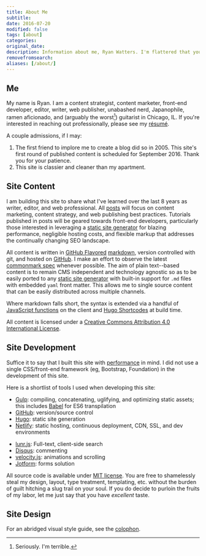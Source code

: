 ```yaml
---
title: About Me
subtitle:
date: 2016-07-20
modified: false
tags: [about]
categories:
original_date:
description: Information about me, Ryan Watters. I'm flattered that you're interested in reading about my favorite subject to talk about.
removefromsearch:
aliases: [/about/]
---
```


## Me

My name is Ryan. I am a content strategist, content marketer, front-end developer, editor, writer, web publisher, unabashed nerd, Japanophile, ramen aficionado, and (arguably the worst[^1]) guitarist in Chicago, IL. If you're interested in reaching out professionally, please see my [résumé][].

A couple admissions, if I may:

1. The first friend to implore me to create a blog did so in 2005. This site's first round of published content is scheduled for September 2016. Thank you for your patience.
2. This site is classier and cleaner than my apartment.

## Site Content

I am building this site to share what I've learned over the last 8 years as writer, editor, and web professional. All [posts][] will focus on content marketing, content strategy, and web publishing best practices. Tutorials published in posts will be geared towards front-end developers, particularly those interested in leveraging a [static site generator][] for blazing performance, negligible hosting costs, and flexible markup that addresses the continually changing SEO landscape.

All content is written in [GitHub Flavored][] [markdown](https://daringfireball.net/projects/markdown/), version controlled with git, and hosted on [GitHub][]. I make an effort to observe the latest [commonmark spec][] whenever possible. The aim of plain text--based content is to remain CMS independent and technology agnostic so as to be easily ported to any [static site generator][] with built-in support for `.md` files with embedded `yaml` front matter. This allows me to single source content that can be easily distributed across multiple channels.

Where markdown falls short, the syntax is extended via a handful of [JavaScript functions][] on the client and [Hugo Shortcodes][] at build time.

All content is licensed under a [Creative Commons Attribution 4.0 International License](http://creativecommons.org/licenses/by/4.0/).

## Site Development

Suffice it to say that I built this site with [performance][] in mind. I did not use a single CSS/front-end framework (eg, Bootstrap, Foundation) in the development of this site.

Here is a shortlist of tools I used when developing this site:

* [Gulp][]: compiling, concatenating, uglifying, and optimizing static assets; this includes [Babel][] for ES6 transpilation
* [GitHub][]: version/source control
* [Hugo][]: static site generation
* [Netlify][]: static hosting, continuous deployment, CDN, SSL, and dev environments
<!-- * [Amazon Simple Storage Service (S3)][]: hosting (static bucket) -->
<!-- * [Wercker][]: automated deployments -->
<!-- * [Amazon Web Services CLI][]: local deployments -->
<!-- * [CloudFlare][]: content delivery (CDN), SSL, and reverse proxy -->
* [lunr.js][]: Full-text, client-side search
* [Disqus][]: commenting
* [velocity.js][]: animations and scrolling
* [Jotform][]: forms solution

All source code is available under [MIT license][]. You are free to shamelessly steal my design, layout, type treatment, templating, etc. without the burden of guilt hitching a slug trail on your soul. If you do decide to purloin the fruits of my labor, let me just say that you have *excellent* taste.

## Site Design

For an abridged visual style guide, see the [colophon][].

[Amazon Simple Storage Service (S3)]:https://aws.amazon.com/s3/
[Amazon Web Services CLI]: https://aws.amazon.com/cli/
[available on GitHub]:https://www.github.com/rdwatters/ryanwattersme
[Babel]: https://babeljs.io/
[bigfoot.js]: http://www.bigfootjs.com/
[CloudFlare]: https://www.cloudflare.com
[colophon]: /colophon
[commonmark spec]: http://spec.commonmark.org/
[Disqus]:https://disqus.com/
[GitHub Flavored]:https://help.github.com/articles/basic-writing-and-formatting-syntax/
[GitHub]:https://github.com/rdwatters/ryanwattersme
[Gulp]:http://gulpjs.com/
[Hugo Shortcodes]:http://gohugo.io/extras/shortcodes/
[Hugo]:http://gohugo.io/
[JavaScript Functions]:https://github.com/rdwatters/ryanwattersme/tree/master/assets/js/modules
[Jotform]:http://www.jotform.com/
[lunr.js]:http://lunrjs.com/
[MIT License]:https://opensource.org/licenses/MIT
[Netlify]: https://www.netlify.com/
[parse]:https://www.parse.com
[performance]:https://developers.google.com/speed/pagespeed/insights/?url=https%3A%2F%2Fryanwatters.io
[posts]: /posts/
[résumé]: /resume/
[static site generator]:https://www.staticgen.com/
[velocity.js]: http://velocityjs.org/
[wercker]:http://wercker.com/

[^1]: Seriously. I'm terrible.